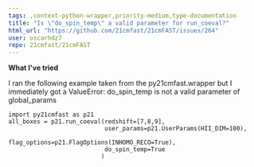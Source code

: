 ```yaml
---
tags: ,context-python-wrapper,priority-medium,type-documentation
title: "Is \"do_spin_temp\" a valid parameter for run_coeval?"
html_url: "https://github.com/21cmfast/21cmFAST/issues/264"
user: oscarhdz7
repo: 21cmfast/21cmFAST
---
```


<!-- Please provide responses to the following sections to the best of your ability. Feel free to remove sections that may not apply to your report, and add other sections that may apply. -->

**What I've tried**
<!-- Describe what you've tried, or what you may have expected to do what you wanted -->

I ran the following example taken from the py21cmfast.wrapper but I immediately got a 
ValueError: do_spin_temp is not a valid parameter of global_params
```
import py21cmfast as p21
all_boxes = p21.run_coeval(redshift=[7,8,9], 
                           user_params=p21.UserParams(HII_DIM=100),
                           flag_options=p21.FlagOptions(INHOMO_RECO=True),
                           do_spin_temp=True
                          )
```